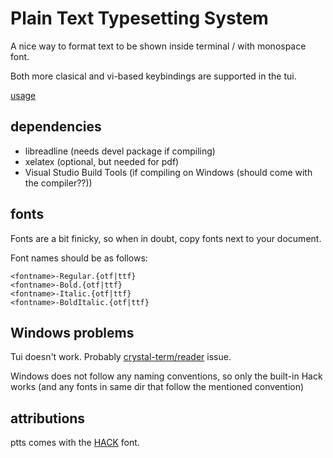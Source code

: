 # Plain Text Typesetting System

A nice way to format text to be shown inside terminal / with monospace font.

Both more clasical and vi-based keybindings are supported in the tui.

[usage](doc/syntax.md)

## dependencies
- libreadline (needs devel package if compiling)
- xelatex (optional, but needed for pdf)
- Visual Studio Build Tools (if compiling on Windows (should come with the compiler??))

## fonts
Fonts are a bit finicky, so when in doubt, copy fonts next to your document.

Font names should be as follows:
```
<fontname>-Regular.{otf|ttf}
<fontname>-Bold.{otf|ttf}
<fontname>-Italic.{otf|ttf}
<fontname>-BoldItalic.{otf|ttf}
```

## Windows problems
Tui doesn't work. Probably [crystal-term/reader](https://github.com/crystal-term/reader) issue.

Windows does not follow any naming conventions, so only the built-in Hack works
(and any fonts in same dir that follow the mentioned convention)

## attributions
ptts comes with the [HACK](https://sourcefoundry.org/hack/) font.
